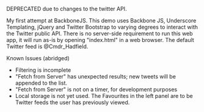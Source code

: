 DEPRECATED due to changes to the twitter API.

My first attempt at BackboneJS.
This demo uses Backbone JS, Underscore Templating, jQuery and Twitter Bootstrap to varying degrees to interact with the Twitter public API. There is no server-side requirement to run this web app, it will run as-is by opening "index.html" in a web browser. The default Twitter feed is @Cmdr_Hadfield.

Known Issues (abridged)
- Filtering is incomplete
- "Fetch from Server" has unexpected results; new tweets will be appended to the list.
- "Fetch from Server" is not on a timer, for development purposes
- Local storage is not yet used. The Favourites in the left panel are to be Twitter feeds the user has previously viewed.
